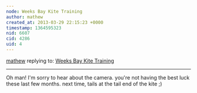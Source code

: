 ```yaml
---
node: Weeks Bay Kite Training
author: mathew
created_at: 2013-03-29 22:15:23 +0000
timestamp: 1364595323
nid: 6607
cid: 4286
uid: 4
---
```




[mathew](../profile/mathew) replying to: [Weeks Bay Kite Training](../notes/eustatic/3-29-2013/weeks-bay-kite-training)

----
Oh man! I'm sorry to hear about the camera.  you're not having the best luck these last few months.  next time, tails at the tail end of the kite ;)